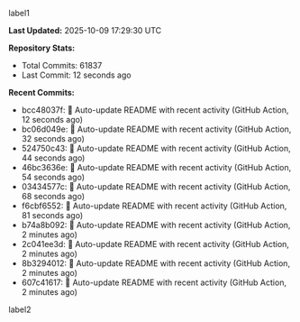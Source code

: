 
label1 
<!-- ACTIVITY_START -->
**Last Updated:** 2025-10-09 17:29:30 UTC

**Repository Stats:**
- Total Commits: 61837
- Last Commit: 12 seconds ago

**Recent Commits:**
- bcc48037f: 🤖 Auto-update README with recent activity (GitHub Action, 12 seconds ago)
- bc06d049e: 🤖 Auto-update README with recent activity (GitHub Action, 32 seconds ago)
- 524750c43: 🤖 Auto-update README with recent activity (GitHub Action, 44 seconds ago)
- 46bc3636e: 🤖 Auto-update README with recent activity (GitHub Action, 54 seconds ago)
- 03434577c: 🤖 Auto-update README with recent activity (GitHub Action, 68 seconds ago)
- f6cbf6552: 🤖 Auto-update README with recent activity (GitHub Action, 81 seconds ago)
- b74a8b092: 🤖 Auto-update README with recent activity (GitHub Action, 2 minutes ago)
- 2c041ee3d: 🤖 Auto-update README with recent activity (GitHub Action, 2 minutes ago)
- 8b3294012: 🤖 Auto-update README with recent activity (GitHub Action, 2 minutes ago)
- 607c41617: 🤖 Auto-update README with recent activity (GitHub Action, 2 minutes ago)
<!-- ACTIVITY_END -->

label2
